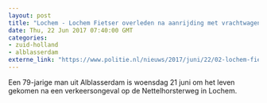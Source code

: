 ```yaml
---
layout: post
title: "Lochem - Lochem Fietser overleden na aanrijding met vrachtwagen"
date: Thu, 22 Jun 2017 07:40:00 GMT
categories: 
- zuid-holland 
- alblasserdam 
externe_link: "https://www.politie.nl/nieuws/2017/juni/22/02-lochem-fietser-overleden-na-aanrijding-met-vrachtwagen.html"
---
```


Een 79-jarige man uit Alblasserdam is woensdag 21 juni om het leven gekomen na een verkeersongeval op de Nettelhorsterweg in Lochem.
